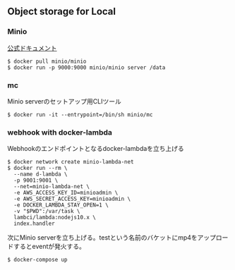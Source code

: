 ## Object storage for Local

### Minio

[公式ドキュメント](https://docs.min.io/)

```
$ docker pull minio/minio
$ docker run -p 9000:9000 minio/minio server /data
```

### mc

Minio serverのセットアップ用CLIツール

```
$ docker run -it --entrypoint=/bin/sh minio/mc
```

### webhook with docker-lambda

Webhookのエンドポイントとなるdocker-lambdaを立ち上げる
```
$ docker network create minio-lambda-net
$ docker run --rm \
  --name d-lambda \
  -p 9001:9001 \
  --net=minio-lambda-net \
  -e AWS_ACCESS_KEY_ID=minioadmin \
  -e AWS_SECRET_ACCESS_KEY=minioadmin \
  -e DOCKER_LAMBDA_STAY_OPEN=1 \
  -v "$PWD":/var/task \
  lambci/lambda:nodejs10.x \
  index.handler
```


次にMinio serverを立ち上げる。testという名前のバケットにmp4をアップロードするとeventが発火する。

```
$ docker-compose up
```